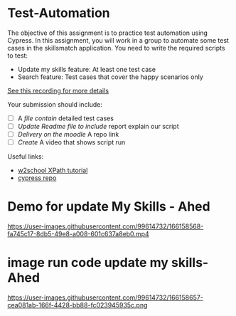 # Test-Automation
The objective of this assignment is to practice test automation using Cypress. In this
assignment, you will work in a group to automate some test cases in the skillsmatch
application. You need to write the required scripts to test:
- Update my skills feature: At least one test case
- Search feature: Test cases that cover the happy scenarios only

[See this recording for more details](https://najah.zoom.us/rec/share/1Jr6prov2twHAV0WqMNgO6MzribGmLIQ-XMTZGwN7Q5_8j1sSel5m0aB3iPqBOo.ctTCdfaXGI4Nf7jS?startTime=1650320306000)

Your submission should include:

- [ ] A *file contain* detailed test cases
- [ ] *Update Readme file to include* report explain our script
- [ ] *Delivery on the moodle* A repo link
- [ ] *Create* A video that shows script run

Useful links:
- [w2school XPath tutorial](https://www.w3schools.com/xml/xpath_intro.asp)
- [cypress repo](https://github.com/cypress-io/cypress-xpat)


# Demo for update My Skills - Ahed

https://user-images.githubusercontent.com/99614732/166158568-fa745c17-8db5-49e8-a008-601c637a8eb0.mp4


# image run code update my skills- Ahed
https://user-images.githubusercontent.com/99614732/166158657-cea081ab-166f-4428-bb88-fc023945935c.png
